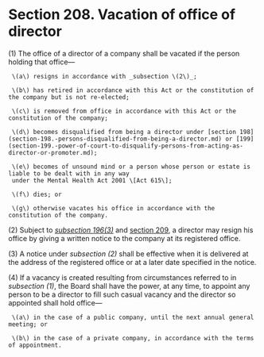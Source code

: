 # Section 208. Vacation of office of director

\(1\) The office of a director of a company shall be vacated if the person holding that office—

     \(a\) resigns in accordance with _subsection \(2\)_;

     \(b\) has retired in accordance with this Act or the constitution of the company but is not re-elected;

     \(c\) is removed from office in accordance with this Act or the constitution of the company;

     \(d\) becomes disqualified from being a director under [section 198](section-198.-persons-disqualified-from-being-a-director.md) or [199](section-199.-power-of-court-to-disqualify-persons-from-acting-as-director-or-promoter.md);

     \(e\) becomes of unsound mind or a person whose person or estate is liable to be dealt with in any way  
     under the Mental Health Act 2001 \[Act 615\];

     \(f\) dies; or

     \(g\) otherwise vacates his office in accordance with the constitution of the company.

\(2\) Subject to [_subsection 196\(3\)_](section-196.-directors-of-company.md) and [section 209](section-209.-resignation-vacation-or-death-of-sole-director-or-last-remaining-director.md), a director may resign his office by giving a written notice to the company at its registered office.

\(3\) A notice under _subsection \(2\)_ shall be effective when it is delivered at the address of the registered office or at a later date specified in the notice.

\(4\) If a vacancy is created resulting from circumstances referred to in _subsection \(1\)_, the Board shall have the power, at any time, to appoint any person to be a director to fill such casual vacancy and the director so appointed shall hold office—

     \(a\) in the case of a public company, until the next annual general meeting; or

     \(b\) in the case of a private company, in accordance with the terms of appointment.


